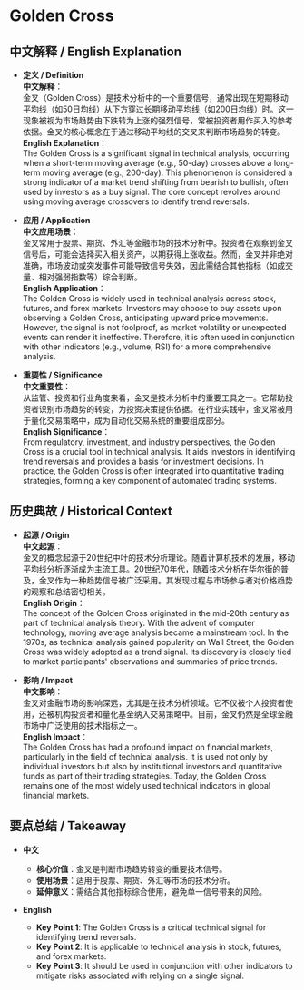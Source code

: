 # Golden Cross

## 中文解释 / English Explanation

* **定义 / Definition**  
  **中文解释**：  
  金叉（Golden Cross）是技术分析中的一个重要信号，通常出现在短期移动平均线（如50日均线）从下方穿过长期移动平均线（如200日均线）时。这一现象被视为市场趋势由下跌转为上涨的强烈信号，常被投资者用作买入的参考依据。金叉的核心概念在于通过移动平均线的交叉来判断市场趋势的转变。  
  **English Explanation**：  
  The Golden Cross is a significant signal in technical analysis, occurring when a short-term moving average (e.g., 50-day) crosses above a long-term moving average (e.g., 200-day). This phenomenon is considered a strong indicator of a market trend shifting from bearish to bullish, often used by investors as a buy signal. The core concept revolves around using moving average crossovers to identify trend reversals.

* **应用 / Application**  
  **中文应用场景**：  
  金叉常用于股票、期货、外汇等金融市场的技术分析中。投资者在观察到金叉信号后，可能会选择买入相关资产，以期获得上涨收益。然而，金叉并非绝对准确，市场波动或突发事件可能导致信号失效，因此需结合其他指标（如成交量、相对强弱指数等）综合判断。  
  **English Application**：  
  The Golden Cross is widely used in technical analysis across stock, futures, and forex markets. Investors may choose to buy assets upon observing a Golden Cross, anticipating upward price movements. However, the signal is not foolproof, as market volatility or unexpected events can render it ineffective. Therefore, it is often used in conjunction with other indicators (e.g., volume, RSI) for a more comprehensive analysis.

* **重要性 / Significance**  
  **中文重要性**：  
  从监管、投资和行业角度来看，金叉是技术分析中的重要工具之一。它帮助投资者识别市场趋势的转变，为投资决策提供依据。在行业实践中，金叉常被用于量化交易策略中，成为自动化交易系统的重要组成部分。  
  **English Significance**：  
  From regulatory, investment, and industry perspectives, the Golden Cross is a crucial tool in technical analysis. It aids investors in identifying trend reversals and provides a basis for investment decisions. In practice, the Golden Cross is often integrated into quantitative trading strategies, forming a key component of automated trading systems.

## 历史典故 / Historical Context

* **起源 / Origin**  
  **中文起源**：  
  金叉的概念起源于20世纪中叶的技术分析理论。随着计算机技术的发展，移动平均线分析逐渐成为主流工具。20世纪70年代，随着技术分析在华尔街的普及，金叉作为一种趋势信号被广泛采用。其发现过程与市场参与者对价格趋势的观察和总结密切相关。  
  **English Origin**：  
  The concept of the Golden Cross originated in the mid-20th century as part of technical analysis theory. With the advent of computer technology, moving average analysis became a mainstream tool. In the 1970s, as technical analysis gained popularity on Wall Street, the Golden Cross was widely adopted as a trend signal. Its discovery is closely tied to market participants' observations and summaries of price trends.

* **影响 / Impact**  
  **中文影响**：  
  金叉对金融市场的影响深远，尤其是在技术分析领域。它不仅被个人投资者使用，还被机构投资者和量化基金纳入交易策略中。目前，金叉仍然是全球金融市场中广泛使用的技术指标之一。  
  **English Impact**：  
  The Golden Cross has had a profound impact on financial markets, particularly in the field of technical analysis. It is used not only by individual investors but also by institutional investors and quantitative funds as part of their trading strategies. Today, the Golden Cross remains one of the most widely used technical indicators in global financial markets.

## 要点总结 / Takeaway

* **中文**  
  - **核心价值**：金叉是判断市场趋势转变的重要技术信号。  
  - **使用场景**：适用于股票、期货、外汇等市场的技术分析。  
  - **延伸意义**：需结合其他指标综合使用，避免单一信号带来的风险。

* **English**  
  - **Key Point 1**: The Golden Cross is a critical technical signal for identifying trend reversals.  
  - **Key Point 2**: It is applicable to technical analysis in stock, futures, and forex markets.  
  - **Key Point 3**: It should be used in conjunction with other indicators to mitigate risks associated with relying on a single signal.